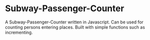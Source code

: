 # Subway-Passenger-Counter
A Subway-Passenger-Counter written in Javascript. Can be used for counting persons entering places. Built with simple functions such as incrementing.
